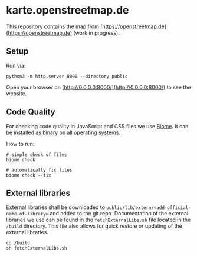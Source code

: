 # karte.openstreetmap.de

This repository contains the map from [https://openstreetmap.de](https://openstreetmap.de) (work in progress).

## Setup

Run via:

```shell
python3 -m http.server 8000 --directory public
```

Open your browser on [http://0.0.0.0:8000/](http://0.0.0.0:8000/) to see the website.

## Code Quality

For checking code quality in JavaScript and CSS files we use [Biome](https://biomejs.dev/). It can be installed as binary on all operating systems.

How to run:

```shell
# simple check of files
biome check

# automatically fix files
biome check --fix
```

## External libraries

External libraries shall be downloaded to `public/lib/extern/<add-official-name-of-library>` and added to the git repo. Documentation of the external libraries we use can be found in the `fetchExternalLibs.sh` file located in the `/build` directory. This file also allows for quick restore or updating of the external libraries.

```shell
cd /build
sh fetchExternalLibs.sh
```
